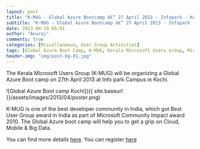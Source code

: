 ```yaml
---
layout: post
title: "K-MUG - Global Azure Bootcamp â€“ 27 April 2013 - Infopark - Kochi"
subtitle: "K-MUG - Global Azure Bootcamp â€“ 27 April 2013 - Infopark - Kochi"
date: 2013-04-19 05:01
author: "Anuraj"
comments: true
categories: [Miscellaneous, User Group Activities]
tags: [Global Azure Boot Camp, K-MUG, Kerala Microsoft Users Group, Microsoft Users Group]
header-img: "img/post-bg-01.jpg"
---
```

The Kerala Microsoft Users Group (K-MUG) will be organizing a Global Azure Boot camp on 27th April 2013 at Info park Campus in Kochi. 

![Global Azure Boot camp Kochi]({{ site.baseurl }}/assets/images/2013/04/poster.png)

K-MUG is one of the best developer community in India, which got Best User Group award in India as part of Microsoft Community Impact award 2010. The Global Azure boot camp will help you to get a grip on Cloud, Mobile & Big Data.

You can find more details [here](http://k-mug.org/content/AzureBootCamp.aspx). You can register [here](http://globalazurebootcamp-eorg.eventbrite.com/)
